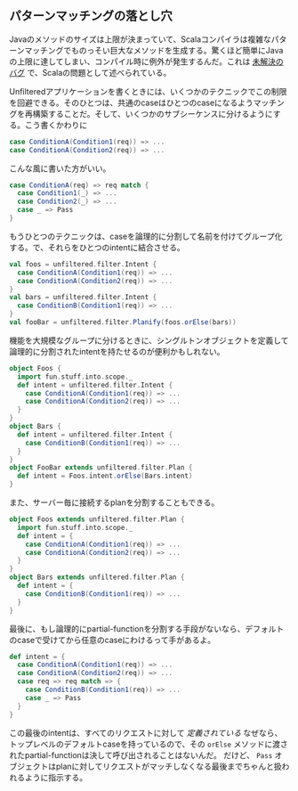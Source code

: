 パターンマッチングの落とし穴
--------------------------------------------------
<!--
Java methods have a finite size, and the Scala compiler generates very
large methods for complex pattern matching. It can be surprisingly
easy to hit Java's limit and produce and exception in compilation. There
is [an open bug][1133] to address the problem in Scala.
-->

Javaのメソッドのサイズは上限が決まっていて、Scalaコンパイラは複雑なパターンマッチングでものっそい巨大なメソッドを生成する。驚くほど簡単にJavaの上限に達してしまい、コンパイル時に例外が発生するんだ。これは [未解決のバグ][1133] で、Scalaの問題として述べられている。

[1133]: https://lampsvn.epfl.ch/trac/scala/ticket/1133

<!--
There are several techniques for avoiding this limitation when writing
Unfiltered applications. One is to restructure matches so that common
cases are handled in one case, and differentiated in subsequent
matches. Instead of this:
-->
Unfilteredアプリケーションを書くときには、いくつかのテクニックでこの制限を回避できる。そのひとつは、共通のcaseはひとつのcaseになるようマッチングを再構築することだ。そして、いくつかのサブシーケンスに分けるようにする。こう書くかわりに


```scala
case ConditionA(Condition1(req)) => ...
case ConditionA(Condition2(req)) => ...
```
こんな風に書いた方がいい。

```scala
case ConditionA(req) => req match {
  case Condition1(_) => ...
  case Condition2(_) => ...
  case _ => Pass
}
```
<!--
Another technique is to break up your cases into logical, named
groups. These can be combined into a single intent.
-->
もうひとつのテクニックは、caseを論理的に分割して名前を付けてグループ化する。で、それらをひとつのintentに結合させる。


```scala
val foos = unfiltered.filter.Intent {
  case ConditionA(Condition1(req)) => ...
  case ConditionA(Condition2(req)) => ...
}
val bars = unfiltered.filter.Intent {
  case ConditionB(Condition1(req)) => ...
}
val fooBar = unfiltered.filter.Planify(foos.orElse(bars))
```
<!--
For larger groupings of functionality, it may be useful to define
singleton objects holding logically divided intents.
-->
機能を大規模なグループに分けるときに、シングルトンオブジェクトを定義して論理的に分割されたintentを持たせるのが便利かもしれない。


```scala
object Foos {
  import fun.stuff.into.scope._
  def intent = unfiltered.filter.Intent {
    case ConditionA(Condition1(req)) => ...
    case ConditionA(Condition2(req)) => ...
  }
}
object Bars {
  def intent = unfiltered.filter.Intent {
    case ConditionB(Condition1(req)) => ...
  }
}
object FooBar extends unfiltered.filter.Plan {
  def intent = Foos.intent.orElse(Bars.intent)
}
```
<!--
You could also make use of separate plans, to be chained together by
the server.
-->
また、サーバー毎に接続するplanを分割することもできる。


```scala
object Foos extends unfiltered.filter.Plan {
  import fun.stuff.into.scope._
  def intent = {
    case ConditionA(Condition1(req)) => ...
    case ConditionA(Condition2(req)) => ...
  }
}
object Bars extends unfiltered.filter.Plan {
  def intent = {
    case ConditionB(Condition1(req)) => ...
  }
}
```
<!--
And lastly, if there is no logical way to divide up a partial function
that is large enough to cause a compilation error, you can always
split it arbitrarily with default cases:
-->
最後に、もし論理的にpartial-functionを分割する手段がないなら、デフォルトのcaseで受けてから任意のcaseにわけるって手があるよ。

```scala
def intent = {
  case ConditionA(Condition1(req)) => ...
  case ConditionA(Condition2(req)) => ...
  case req => req match => {
    case ConditionB(Condition1(req)) => ...
    case _ => Pass
  }
}
```
<!--
Be aware that this last intent is *defined* for all requests. Because it
includes a top-level default case, its `orElse` method will never call
a partial function passed to it. The `Pass` object however will instruct
a plan to treat requests that fall to the end as non-matching.
-->

この最後のintentは、すべてのリクエストに対して *定義されている* なぜなら、トップレベルのデフォルトcaseを持っているので、その `orElse` メソッドに渡されたpartial-functionは決して呼び出されることはないんだ。 だけど、 `Pass` オブジェクトはplanに対してリクエストがマッチしなくなる最後までちゃんと扱われるように指示する。
